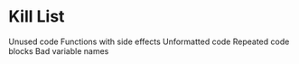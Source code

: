 Kill List
=========
 Unused code
 Functions with side effects
 Unformatted code
 Repeated code blocks
 Bad variable names
  
